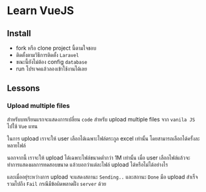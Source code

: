 # Learn VueJS

## Install
- fork หรือ clone project นี้ตามใจชอบ
- ติดตั้งตามวิธีการติดตั้ง `Laravel`
- ขณะนี้ยังไม่ต้อง config `database`
- run โปรเจคแล้วลองเข้าใช้งานได้เลย

## Lessons

### Upload multiple files

สำหรับบทเรียนแรกจะแสดงการเปลี่ยน `code` สำหรับ upload multiple files จาก `vanila JS` ไปใช้ `Vue` แทน

ในการ upload เราจะให้ user เลือกได้เฉพาะไฟล์ตระกูล excel เท่านั้น โดยสามารถเลือกได้ครั้งละหลายไฟล์

นอกจากนี้ เราจะให้ upload ได้เฉพาะไฟล์ขนาดต่ำกว่า 1M เท่านั้น เมื่อ user เลือกไฟล์แล้วจะทำการแสดงผลการทดสอบขนาด แล้วบอกว่าแต่ละไฟล์ upload ได้หรือไม่ได้อย่างไร

และเมื่ออยุ่ระหว่างการ upload จะแสดงสถานะ `Sending..` และสถานะ `Done` มือ upload สำเร็จ รวมไปถึง `Fail` กรณีมีข้อผิดพลาดฝั่ง `server` ด้วย



